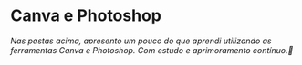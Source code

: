 # Canva e Photoshop
*Nas pastas acima, apresento um pouco do que aprendi utilizando as ferramentas Canva e Photoshop. Com estudo e aprimoramento contínuo.🚀*

